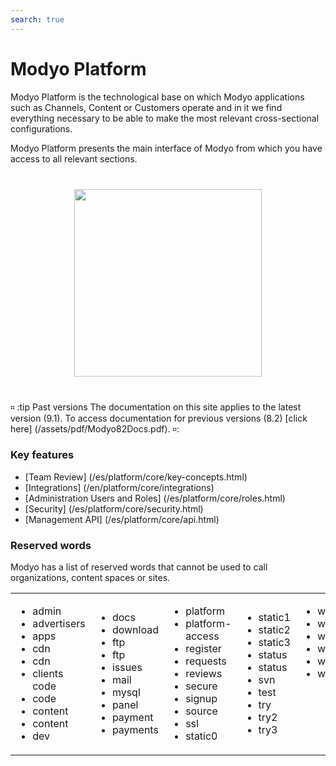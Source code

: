 ```yaml
---
search: true
---
```


# Modyo Platform

Modyo Platform is the technological base on which Modyo applications such as Channels, Content or Customers operate and in it we find everything necessary to be able to make the most relevant cross-sectional configurations.

Modyo Platform presents the main interface of Modyo from which you have access to all relevant sections.

 <img src="/assets/img/platform/header.jpg" style="margin: 40px auto; width: 300px; display: block;"> 

። :tip Past versions
The documentation on this site applies to the latest version (9.1). To access documentation for previous versions (8.2) [click here] (/assets/pdf/Modyo82Docs.pdf).
።:

### Key features

- [Team Review] (/es/platform/core/key-concepts.html)
- [Integrations] (/en/platform/core/integrations)
- [Administration Users and Roles] (/es/platform/core/roles.html)
- [Security] (/es/platform/core/security.html)
- [Management API] (/es/platform/core/api.html)


### Reserved words
Modyo has a list of reserved words that cannot be used to call organizations, content spaces or sites.
 <table style="border: none;"> <tr style="border: none;"> 
 <td style="border: none;"> <ul> 
 <li> admin </li> 
 <li> advertisers </li> 
 <li> apps </li> 
 <li> cdn </li> 
 <li> cdn </li> 
 <li> clients </li> 
 code <li> code </li> 
 <li> content </li> 
 <li> content </li> 
 <li> dev </li> 
 </ul> </td> 
 <td style="border: none;"> <ul> 
 <li> docs </li> 
 <li> download </li> 
 <li> ftp </li> 
 <li> ftp </li> 
 <li> issues </li> 
 <li> mail </li> 
 <li> mysql </li> 
 <li> panel </li> 
 <li> payment </li> 
 <li> payments </li> 
 </ul> </td> 
 <td style="border: none;"> <ul> 
 <li> platform </li> 
 <li> platform-access </li> 
 <li> register </li> 
 <li> requests </li> 
 <li> reviews </li> 
 <li> secure </li> 
 <li> signup </li> 
 <li> source </li> 
 <li> ssl </li> 
 <li> static0 </li> 
 </ul> </td> 
 <td style="border: none;"> <ul> 
 <li> static1 </li> 
 <li> static2 </li> 
 <li> static3 </li> 
 <li> status </li> 
 <li> status </li> 
 <li> svn </li> 
 <li> test </li> 
 <li> try </li> 
 <li> try2 </li> 
 <li> try3 </li> 
 </ul> </td> 
 <td style="border: none; vertical-align: top;"> <ul> 
 <li> w2 </li> 
 <li> w3 </li> 
 <li> webmail </li> 
 <li> welcome </li> 
 <li> www </li> 
 <li> wwww </li> 
 </ul> </td> 
 </tr> 
 </table> 
